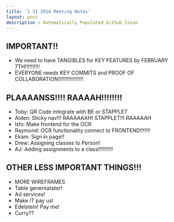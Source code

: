 ```yaml
---
title: '1 31 2024 Meeting Notes'
layout: post
description : Automatically Populated Github Issue
---
```


## IMPORTANT!!
- We need to have TANGIBLES for KEY FEATURES by FEBRUARY 7TH!!!!!!!!!!
- EVERYONE needs KEY COMMITS and PROOF OF COLLABORATION!!!!!!!!!!!!!!!!!

## PLAAAANSS!!!! RAAAAH!!!!!!!!
- Toby: QR Code integrate with BE or STAPPLET
- Aiden: Sticky nav!!! RAAAAAAH! STAPPLET!!! RAAAAAH
- Ishi: Make frontend for the OCR
- Raymond: OCR functionality connect to FRONTEND!!!!!!!
- Ekam: Sign in page!!
- Drew: Assigning classes to Person!
- AJ: Adding assignments to a class!!!!!!!!!!

## OTHER LESS IMPORTANT THINGS!!!
- MORE WIREFRAMES
- Table genereatator!
- Ad services!
- Make IT pay us!
- Edelstein! Pay me!
- Curry??

